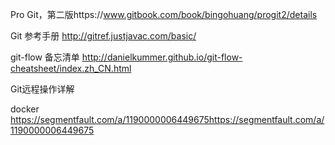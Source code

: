 Pro Git，第二版https://www.gitbook.com/book/bingohuang/progit2/details

Git 参考手册
http://gitref.justjavac.com/basic/    


git-flow 备忘清单
http://danielkummer.github.io/git-flow-cheatsheet/index.zh_CN.html


Git远程操作详解


docker
https://segmentfault.com/a/1190000006449675https://segmentfault.com/a/1190000006449675
